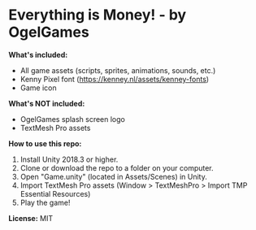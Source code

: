 # Everything is Money! - by OgelGames

**What's included:**
- All game assets (scripts, sprites, animations, sounds, etc.)
- Kenny Pixel font (https://kenney.nl/assets/kenney-fonts)
- Game icon

**What's NOT included:**
- OgelGames splash screen logo
- TextMesh Pro assets

**How to use this repo:**
1. Install Unity 2018.3 or higher.
2. Clone or download the repo to a folder on your computer.
3. Open "Game.unity" (located in Assets/Scenes) in Unity.
4. Import TextMesh Pro assets (Window > TextMeshPro > Import TMP Essential Resources)
5. Play the game!

**License:** MIT
